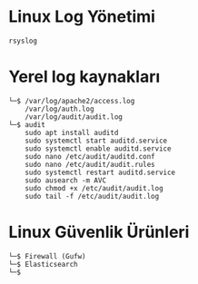 # Linux Log Yönetimi

``
rsyslog
``

# Yerel log kaynakları

```
└─$ /var/log/apache2/access.log
    /var/log/auth.log
    /var/log/audit/audit.log 
└─$ audit
    sudo apt install auditd
    sudo systemctl start auditd.service
    sudo systemctl enable auditd.service
    sudo nano /etc/audit/auditd.conf    
    sudo nano /etc/audit/audit.rules
    sudo systemctl restart auditd.service
    sudo ausearch -m AVC                 
    sudo chmod +x /etc/audit/audit.log    
    sudo tail -f /etc/audit/audit.log
```

# Linux Güvenlik Ürünleri

```
└─$ Firewall (Gufw)
└─$ Elasticsearch
└─$ 
```

